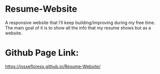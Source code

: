 # Resume-Website
A responsive website that I’ll keep building/improving during my free time. The main goal of it is to show all the info that my resume shows but as a website.

# Github Page Link:
https://jossefloress.github.io/Resume-Website/

